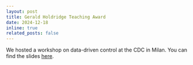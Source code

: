```yaml
---
layout: post
title: Gerald Holdridge Teaching Award
date: 2024-12-18
inline: true
related_posts: false
---
```


We hosted a workshop on data-driven control at the CDC in Milan. You can find the slides [here](https://sites.google.com/rug.nl/cdc24-workshop/home).